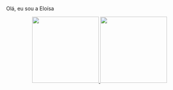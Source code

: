 Olá, eu sou a Eloísa

<div align="center">
  <a href="https://github.com/e-0a">
  <img height="180em" src="https://github-readme-stats.vercel.app/api?username=e-0a&show_icons=true&theme=dracula&include_all_commits=true&count_private=true"/>
  <img height="180em" src="https://github-readme-stats.vercel.app/api/top-langs/?username=e-0a&layout=compact&langs_count=7&theme=dracula"/>
</div>

